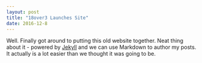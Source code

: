 ```yaml
---
layout: post
title: "18over3 Launches Site"
date: 2016-12-8
---
```


Well. Finally got around to putting this old website together. Neat thing about it - powered by [Jekyll](http://jekyllrb.com) and we can use Markdown to author my posts. It actually is a lot easier than we thought it was going to be.
